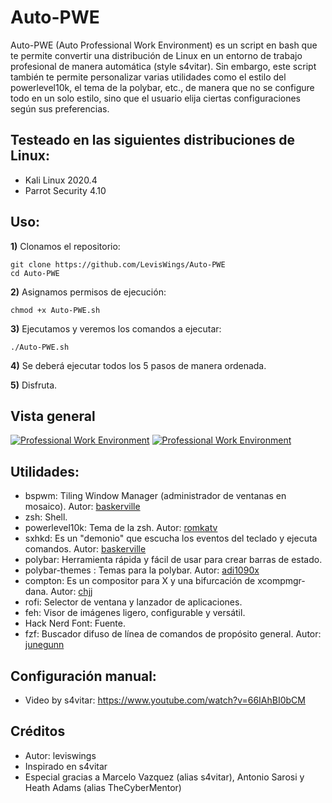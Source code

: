 # Auto-PWE
Auto-PWE (Auto Professional Work Environment) es un script en bash que te permite convertir una distribución de Linux en un entorno de trabajo profesional de manera automática (style s4vitar). Sin embargo, este script también te permite personalizar varias utilidades como el estilo del powerlevel10k, el tema de la polybar, etc., de manera que no se configure todo en un solo estilo, sino que el usuario elija ciertas configuraciones según sus preferencias.
## Testeado en las siguientes distribuciones de Linux:
- Kali Linux 2020.4
- Parrot Security 4.10
## Uso:
**1)** Clonamos el repositorio:
```
git clone https://github.com/LevisWings/Auto-PWE
cd Auto-PWE
```
**2)** Asignamos permisos de ejecución:
```
chmod +x Auto-PWE.sh
```
**3)** Ejecutamos y veremos los comandos a ejecutar:
```
./Auto-PWE.sh
```
**4)** Se deberá ejecutar todos los 5 pasos de manera ordenada.

**5)** Disfruta.
## Vista general
[![Professional Work Environment](https://github.com/LevisWings/Auto-PWE/blob/main/GeneralView/WorkEnvironment.png?raw=true "Professional Work Environment")](https://github.com/LevisWings/Auto-PWE/blob/main/GeneralView/WorkEnvironment.png?raw=true "Professional Work Environment")
[![Professional Work Environment](https://github.com/LevisWings/Auto-PWE/blob/main/GeneralView/Overview.png?raw=true "Overview")](https://github.com/LevisWings/Auto-PWE/blob/main/GeneralView/Overview.png?raw=true "Overview")
## Utilidades:
- bspwm: Tiling Window Manager (administrador de ventanas en mosaico). Autor: [baskerville](https://github.com/baskerville)
- zsh: Shell.
- powerlevel10k: Tema de la zsh. Autor: [romkatv](https://github.com/romkatv)
- sxhkd: Es un "demonio" que escucha los eventos del teclado y ejecuta comandos. Autor: [baskerville](https://github.com/baskerville)
- polybar: Herramienta rápida y fácil de usar para crear barras de estado.
- polybar-themes : Temas para la polybar. Autor: [adi1090x](https://github.com/adi1090x)
- compton: Es un compositor para X y una bifurcación de xcompmgr-dana. Autor: [chjj](https://github.com/chjj)
- rofi: Selector de ventana y lanzador de aplicaciones.
- feh: Visor de imágenes ligero, configurable y versátil.
- Hack Nerd Font: Fuente.
- fzf: Buscador difuso de línea de comandos de propósito general. Autor: [junegunn](https://github.com/junegunn)
## Configuración manual:
- Video by s4vitar: https://www.youtube.com/watch?v=66IAhBI0bCM
## Créditos
- Autor: leviswings
- Inspirado en s4vitar
- Especial gracias a Marcelo Vazquez (alias s4vitar), Antonio Sarosi y Heath Adams (alias TheCyberMentor)
